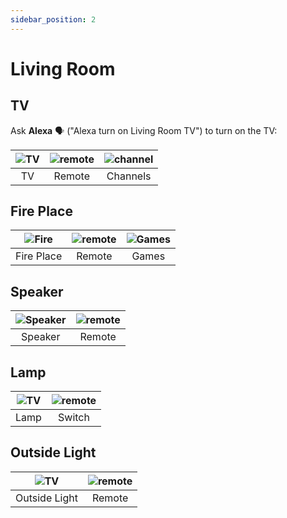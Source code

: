 ```yaml
---
sidebar_position: 2
---
```


# Living Room

## TV

Ask **Alexa** 🗣 ("Alexa turn on Living Room TV") to turn on the TV:

| ![TV](https://i.ibb.co/0Cq32Qv/TV.png) | ![remote](https://i.ibb.co/jDTC503/remote.png) |![channel](https://i.ibb.co/2M6Wzzs/channel.png) |
|:------------------------------:|:------------------------------:|:------------------------------:|
| TV       | Remote    | Channels     |

## Fire Place

| ![Fire](https://i.ibb.co/N94VKtL/place.png) | ![remote](https://i.ibb.co/L0rnkq3/fire.png) |![Games](https://i.ibb.co/0VMvyyq/games.png) |
|:------------------------------:|:------------------------------:|:------------------------------:|
| Fire Place      | Remote    | Games     |

## Speaker

| ![Speaker](https://i.ibb.co/N94VKtL/place.png) | ![remote](https://i.ibb.co/Bck6PxT/speaker.png) |
|:------------------------------:|:------------------------------:|
| Speaker      | Remote    | 

## Lamp

| ![TV](https://i.ibb.co/1Rc0Ssw/lamp.png) | ![remote](https://i.ibb.co/xJXrzgM/switchpng.png) |
|:------------------------------:|:------------------------------:|
| Lamp      | Switch    | 

## Outside Light

| ![TV](https://i.ibb.co/xCP8LVZ/light.png) | ![remote](https://i.ibb.co/y5ZPTKb/lightr.png) |
|:------------------------------:|:------------------------------:|
| Outside Light      | Remote    | 

